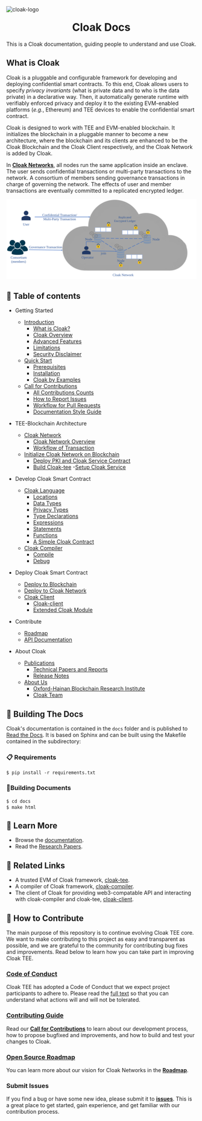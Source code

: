 <img  width="280" src="https://oxhainan-cloak-docs.readthedocs-hosted.com/en/latest/_static/logo.png" alt="cloak-logo" align="left">

<h1 align="center">
    <a>
    Cloak Docs
  </a>
</h1>

This is a Cloak documentation, guiding people to understand and use Cloak.

## What is Cloak

Cloak is a pluggable and configurable framework for developing and deploying confidential smart contracts. 
To this end, Cloak allows users to specify *privacy invariants*
(what is private data and to who is the data private) in a 
declarative way. Then, it automatically generate runtime with verifiably 
enforced privacy and deploy it to the existing EVM-enabled platforms 
(*e.g.*, Ethereum) and TEE devices to enable the confidential smart 
contract. 


Cloak is designed to work with TEE and EVM-enabled blockchain. 
It initializes the blockchain in a pluggable manner to become a new architecture, where the blockchain and its clients are enhanced to be the Cloak Blockchain and the Cloak Client respectively, and the Cloak Network is added by Cloak.

In [**Cloak Networks**][cloak-networks], all nodes run the same application inside an enclave.
The user sends confidential transactions or multi-party transactions to the network. 
A consortium of members sending governance transactions in charge of governing the network. 
The effects of user and member transactions are eventually committed to a replicated encrypted ledger.

![Clock Network](./docs/source/imgs/cloak-network.svg)

[cloak-networks]: https://oxhainan-cloak-docs.readthedocs-hosted.com/en/latest/tee-blockchain-architecture/cloak-network.html#cloak-network

## 📖 Table of contents

- Getting Started
    - [Introduction](https://oxhainan-cloak-docs.readthedocs-hosted.com/en/latest/started/introduction.html)
        - [What is Cloak?](https://oxhainan-cloak-docs.readthedocs-hosted.com/en/latest/started/introduction.html#what-is-cloak)
        - [Cloak Overview](https://oxhainan-cloak-docs.readthedocs-hosted.com/en/latest/started/introduction.html#cloak-overview)
        - [Advanced Features](https://oxhainan-cloak-docs.readthedocs-hosted.com/en/latest/started/introduction.html#advanced-features)
        - [Limitations](https://oxhainan-cloak-docs.readthedocs-hosted.com/en/latest/started/introduction.html#limitations)
        - [Security Disclaimer](https://oxhainan-cloak-docs.readthedocs-hosted.com/en/latest/started/introduction.html#security-disclaimer)
    - [Quick Start](https://oxhainan-cloak-docs.readthedocs-hosted.com/en/latest/started/quick-start.html)
        - [Prerequisites](https://oxhainan-cloak-docs.readthedocs-hosted.com/en/latest/started/quick-start.html#prerequisites)
        - [Installation](https://oxhainan-cloak-docs.readthedocs-hosted.com/en/latest/started/quick-start.html#installation)
        - [Cloak by Examples](https://oxhainan-cloak-docs.readthedocs-hosted.com/en/latest/started/quick-start.html#cloak-by-examples)
    - [Call for Contributions](https://oxhainan-cloak-docs.readthedocs-hosted.com/en/latest/started/contribute.html)
        - [All Contributions Counts](https://oxhainan-cloak-docs.readthedocs-hosted.com/en/latest/started/contribute.html#all-contributions-counts)
        - [How to Report Issues](https://oxhainan-cloak-docs.readthedocs-hosted.com/en/latest/started/contribute.html#how-to-report-issues)
        - [Workflow for Pull Requests](https://oxhainan-cloak-docs.readthedocs-hosted.com/en/latest/started/contribute.html#workflow-for-pull-requests)
        - [Documentation Style Guide](https://oxhainan-cloak-docs.readthedocs-hosted.com/en/latest/started/contribute.html#documentation-style-guide)

- TEE-Blockchain Architecture
    - [Cloak Network](https://oxhainan-cloak-docs.readthedocs-hosted.com/en/latest/tee-blockchain-architecture/cloak-network.html)
        - [Cloak Network Overview](https://oxhainan-cloak-docs.readthedocs-hosted.com/en/latest/tee-blockchain-architecture/cloak-network.html#cloak-network-overview)
        - [Workflow of Transaction](https://oxhainan-cloak-docs.readthedocs-hosted.com/en/latest/tee-blockchain-architecture/cloak-network.html#workflow-of-transaction)
    - [Initialize Cloak Network on Blockchain](https://oxhainan-cloak-docs.readthedocs-hosted.com/en/latest/tee-blockchain-architecture/initialize-cloak-network-on-blockchain.html)
        - [Deploy PKI and Cloak Service Contract](https://oxhainan-cloak-docs.readthedocs-hosted.com/en/latest/tee-blockchain-architecture/initialize-cloak-network-on-blockchain.html#deploy-pki-and-cloak-service-contract)
        - [Build Cloak-tee](https://oxhainan-cloak-docs.readthedocs-hosted.com/en/latest/tee-blockchain-architecture/initialize-cloak-network-on-blockchain.html#build-cloak-tee)
        -[Setup Cloak Service](https://oxhainan-cloak-docs.readthedocs-hosted.com/en/latest/tee-blockchain-architecture/initialize-cloak-network-on-blockchain.html#setup-cloak-service)

- Develop Cloak Smart Contract
    - [Cloak Language](https://oxhainan-cloak-docs.readthedocs-hosted.com/en/latest/develop-cloak-smart-contract/cloak-language.html)
        - [Locations](https://oxhainan-cloak-docs.readthedocs-hosted.com/en/latest/develop-cloak-smart-contract/cloak-language.html#locations)
        - [Data Types](https://oxhainan-cloak-docs.readthedocs-hosted.com/en/latest/develop-cloak-smart-contract/cloak-language.html#data-types)
        - [Privacy Types](https://oxhainan-cloak-docs.readthedocs-hosted.com/en/latest/develop-cloak-smart-contract/cloak-language.html#privacy-types)
        - [Type Declarations](https://oxhainan-cloak-docs.readthedocs-hosted.com/en/latest/develop-cloak-smart-contract/cloak-language.html#type-declarations)
        - [Expressions](https://oxhainan-cloak-docs.readthedocs-hosted.com/en/latest/develop-cloak-smart-contract/cloak-language.html#expressions)
        - [Statements](https://oxhainan-cloak-docs.readthedocs-hosted.com/en/latest/develop-cloak-smart-contract/cloak-language.html#statements)
        - [Functions](https://oxhainan-cloak-docs.readthedocs-hosted.com/en/latest/develop-cloak-smart-contract/cloak-language.html#functions)
        - [A Simple Cloak Contract](https://oxhainan-cloak-docs.readthedocs-hosted.com/en/latest/develop-cloak-smart-contract/cloak-language.html#a-simple-cloak-contract)
    - [Cloak Compiler](https://oxhainan-cloak-docs.readthedocs-hosted.com/en/latest/develop-cloak-smart-contract/compiler.html)
        - [Compile](https://oxhainan-cloak-docs.readthedocs-hosted.com/en/latest/develop-cloak-smart-contract/compiler.html#compile)
        - [Debug](https://oxhainan-cloak-docs.readthedocs-hosted.com/en/latest/develop-cloak-smart-contract/compiler.html#debug)

- Deploy Cloak Smart Contract
    - [Deploy to Blockchain](https://oxhainan-cloak-docs.readthedocs-hosted.com/en/latest/deploy-cloak-smart-contract/deploy.html)
    - [Deploy to Cloak Network](https://oxhainan-cloak-docs.readthedocs-hosted.com/en/latest/deploy-cloak-smart-contract/deploy.html#deploy-to-cloak-network)
    - [Cloak Client](https://oxhainan-cloak-docs.readthedocs-hosted.com/en/latest/deploy-cloak-smart-contract/deploy.html#cloak-client)
        - [Cloak-client](https://oxhainan-cloak-docs.readthedocs-hosted.com/en/latest/deploy-cloak-smart-contract/deploy.html#id1)
        - [Extended Cloak Module](https://oxhainan-cloak-docs.readthedocs-hosted.com/en/latest/deploy-cloak-smart-contract/deploy.html#extended-cloak-module)

- Contribute
    - [Roadmap](https://oxhainan-cloak-docs.readthedocs-hosted.com/en/latest/roadmap/index.html)
    - [API Documentation](https://oxhainan-cloak-docs.readthedocs-hosted.com/en/latest/apidoc/index.html)

- About Cloak
    - [Publications](https://oxhainan-cloak-docs.readthedocs-hosted.com/en/latest/publications/publications.html)
        - [Technical Papers and Reports](https://oxhainan-cloak-docs.readthedocs-hosted.com/en/latest/publications/publications.html#technical-papers-and-reports)
        - [Release Notes](https://oxhainan-cloak-docs.readthedocs-hosted.com/en/latest/publications/publications.html#release-notes)
    - [About Us](https://oxhainan-cloak-docs.readthedocs-hosted.com/en/latest/about.html)
        - [Oxford-Hainan Blockchain Research Institute](https://oxhainan-cloak-docs.readthedocs-hosted.com/en/latest/about.html#oxford-hainan-blockchain-research-institute)
        - [Cloak Team](https://oxhainan-cloak-docs.readthedocs-hosted.com/en/latest/about.html#cloak-team)

## 🎉 Building The Docs

Cloak's documentation is contained in the `docs` folder and is published to [Read the Docs](https://oxhainan-cloak-docs.readthedocs-hosted.com/en/latest/#). It is based on Sphinx and can be built using the Makefile contained in the subdirectory:

### 📋 Requirements

```shell
$ pip install -r requirements.txt
```

### 🎉Building Documents

```shell
$ cd docs
$ make html
```

## 📖 Learn More

- Browse the [documentation](https://oxhainan-cloak-docs.readthedocs-hosted.com/en/latest/#).
- Read the [Research Papers](https://oxhainan-cloak-docs.readthedocs-hosted.com/en/latest/publications/publications.html).

## 📖 Related Links

- A trusted EVM of Cloak framework, [cloak-tee](https://github.com/OxHainan/cloak-tee).
- A compiler of Cloak framework, [cloak-compiler](https://github.com/OxHainan/cloak-compiler).
- The client of Cloak for providing web3-compatable API and interacting with cloak-compiler and cloak-tee, [cloak-client](https://github.com/OxHainan/cloak-client).

## 👏 How to Contribute

The main purpose of this repository is to continue evolving Cloak TEE core. We want to make contributing to this project as easy and transparent as possible, and we are grateful to the community for contributing bug fixes and improvements. 
Read below to learn how you can take part in improving Cloak TEE.

### [Code of Conduct][code]

Cloak TEE has adopted a Code of Conduct that we expect project participants to adhere to.
Please read the [full text][code] so that you can understand what actions will and will not be tolerated.

[code]: https://oxhainan-cloak-docs.readthedocs-hosted.com/en/latest/started/contribute.html#documentation-style-guide

### [Contributing Guide][contribute]

Read our [**Call for Contributions**][contribute] to learn about our development process, how to propose bugfixed and improvements, and how to build and test your changes to Cloak.

[contribute]: https://oxhainan-cloak-docs.readthedocs-hosted.com/en/latest/started/contribute.html#all-contributions-counts

### [Open Source Roadmap][roadmap]

You can learn more about our vision for Cloak Networks in the [**Roadmap**][roadmap].

[roadmap]: https://oxhainan-cloak-docs.readthedocs-hosted.com/en/latest/roadmap/index.html#roadmap

### Submit Issues

If you find a bug or have some new idea, please submit it to [**issues**][issues]. This is a great place to get started, gain experience,
and get familiar with our contribution process.

[issues]: https://github.com/OxHainan/cloak-tee/issues

